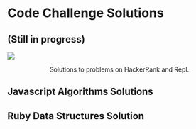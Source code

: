 # Code Challenge Solutions

## (Still in progress)

<p align="left">
	<a href="https://www.hackerrank.com"><img src="https://cloud.githubusercontent.com/assets/19765741/25342064/d17a563c-28d8-11e7-83fc-763d4ab4820a.jpg" ></a>
</p>


<p align="center">
    Solutions to problems on HackerRank and Repl.
</p>

## Javascript Algorithms Solutions
## Ruby Data Structures Solution 